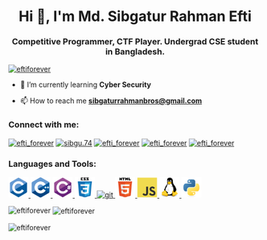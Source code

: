 <h1 align="center">Hi 👋, I'm Md. Sibgatur Rahman Efti</h1>
<h3 align="center">Competitive Programmer, CTF Player. Undergrad CSE student in Bangladesh.</h3>

<p align="left"> <a href="https://github.com/ryo-ma/github-profile-trophy"><img src="https://github-profile-trophy.vercel.app/?username=eftiforever" alt="eftiforever" /></a> </p>

- 🌱 I’m currently learning **Cyber Security**

- 📫 How to reach me **sibgaturrahmanbros@gmail.com**

<h3 align="left">Connect with me:</h3>
<p align="left">
<a href="https://linkedin.com/in/efti_forever" target="blank"><img align="center" src="https://raw.githubusercontent.com/rahuldkjain/github-profile-readme-generator/master/src/images/icons/Social/linked-in-alt.svg" alt="efti_forever" height="30" width="40" /></a>
<a href="https://fb.com/sibgu.74" target="blank"><img align="center" src="https://raw.githubusercontent.com/rahuldkjain/github-profile-readme-generator/master/src/images/icons/Social/facebook.svg" alt="sibgu.74" height="30" width="40" /></a>
<a href="https://www.codechef.com/users/efti_forever" target="blank"><img align="center" src="https://cdn.jsdelivr.net/npm/simple-icons@3.1.0/icons/codechef.svg" alt="efti_forever" height="30" width="40" /></a>
<a href="https://codeforces.com/profile/efti_forever" target="blank"><img align="center" src="https://raw.githubusercontent.com/rahuldkjain/github-profile-readme-generator/master/src/images/icons/Social/codeforces.svg" alt="efti_forever" height="30" width="40" /></a>
<a href="https://www.leetcode.com/efti_forever" target="blank"><img align="center" src="https://raw.githubusercontent.com/rahuldkjain/github-profile-readme-generator/master/src/images/icons/Social/leet-code.svg" alt="efti_forever" height="30" width="40" /></a>
</p>

<h3 align="left">Languages and Tools:</h3>
<p align="left"> <a href="https://www.cprogramming.com/" target="_blank" rel="noreferrer"> <img src="https://raw.githubusercontent.com/devicons/devicon/master/icons/c/c-original.svg" alt="c" width="40" height="40"/> </a> <a href="https://www.w3schools.com/cpp/" target="_blank" rel="noreferrer"> <img src="https://raw.githubusercontent.com/devicons/devicon/master/icons/cplusplus/cplusplus-original.svg" alt="cplusplus" width="40" height="40"/> </a> <a href="https://www.w3schools.com/cs/" target="_blank" rel="noreferrer"> <img src="https://raw.githubusercontent.com/devicons/devicon/master/icons/csharp/csharp-original.svg" alt="csharp" width="40" height="40"/> </a> <a href="https://www.w3schools.com/css/" target="_blank" rel="noreferrer"> <img src="https://raw.githubusercontent.com/devicons/devicon/master/icons/css3/css3-original-wordmark.svg" alt="css3" width="40" height="40"/> </a> <a href="https://git-scm.com/" target="_blank" rel="noreferrer"> <img src="https://www.vectorlogo.zone/logos/git-scm/git-scm-icon.svg" alt="git" width="40" height="40"/> </a> <a href="https://www.w3.org/html/" target="_blank" rel="noreferrer"> <img src="https://raw.githubusercontent.com/devicons/devicon/master/icons/html5/html5-original-wordmark.svg" alt="html5" width="40" height="40"/> </a> <a href="https://developer.mozilla.org/en-US/docs/Web/JavaScript" target="_blank" rel="noreferrer"> <img src="https://raw.githubusercontent.com/devicons/devicon/master/icons/javascript/javascript-original.svg" alt="javascript" width="40" height="40"/> </a> <a href="https://www.linux.org/" target="_blank" rel="noreferrer"> <img src="https://raw.githubusercontent.com/devicons/devicon/master/icons/linux/linux-original.svg" alt="linux" width="40" height="40"/> </a> <a href="https://www.python.org" target="_blank" rel="noreferrer"> <img src="https://raw.githubusercontent.com/devicons/devicon/master/icons/python/python-original.svg" alt="python" width="40" height="40"/> </a> </p>

<p><img align="left" src="https://github-readme-stats.vercel.app/api/top-langs?username=eftiforever&show_icons=true&locale=en&layout=compact" alt="eftiforever" /></p>

<p>&nbsp;<img align="center" src="https://github-readme-stats.vercel.app/api?username=eftiforever&show_icons=true&locale=en" alt="eftiforever" /></p>

<p><img align="center" src="https://github-readme-streak-stats.herokuapp.com/?user=eftiforever&" alt="eftiforever" /></p>
